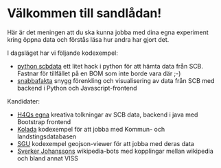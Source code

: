 # Välkommen till sandlådan!

Här är det meningen att du ska kunna jobba med dina egna 
experiment kring öppna data och förstås läsa hur andra 
har gjort det.

I dagsläget har vi följande kodexempel:
* [python scbdata](/H4Q/therepo/tree/sandbox/python%20scbdata) ett litet hack i python för att hämta data från SCB. Fastnar för tillfället på en BOM som inte borde vara där ;-)
* [snabbafakta](/H4Q/therepo/tree/sandbox/vienno%20snabbafakta) snygg förenkling och visualisering av data från SCB med backend i Python och Javascript-frontend

Kandidater:
* [H4Qs egna](/H4Q/therepo/tree/alexstuff) kreativa tolkningar av SCB data, backend i java med Bootstrap frontend 
* [Kolada](https://github.com/Hypergene/kolada) kodexempel för att jobba med Kommun- och landstingsdatabasen
* [SGU](http://resource.sgu.se/oppnadata/dokument/html/) kodexempel geojson-viewer för att jobba med deras data
* [Sverker Johanssons](https://www.havochvatten.se/download/18.549ab516149e19df88f7f970/1418197003474/14+Wikipedia+Naturvardsverket14.pdf) wikipedia-bots med kopplingar mellan wikipedia och bland annat VISS

